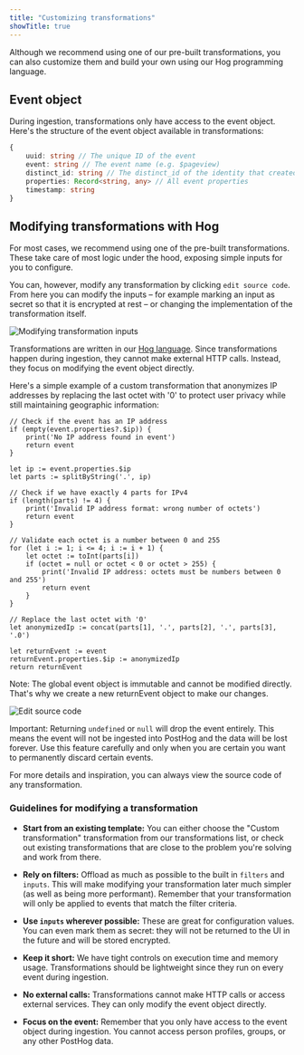 ```yaml
---
title: "Customizing transformations"
showTitle: true
---
```

Although we recommend using one of our pre-built transformations, you can also customize them and build your own using our Hog programming language.

## Event object

During ingestion, transformations only have access to the event object. Here's the structure of the event object available in transformations:

```ts
{
    uuid: string // The unique ID of the event
    event: string // The event name (e.g. $pageview)
    distinct_id: string // The distinct_id of the identity that created the event
    properties: Record<string, any> // All event properties
    timestamp: string
}
```

## Modifying transformations with Hog

For most cases, we recommend using one of the pre-built transformations. These take care of most logic under the hood, exposing simple inputs for you to configure.

You can, however, modify any transformation by clicking `edit source code`. From here you can modify the inputs – for example marking an input as secret so that it is encrypted at rest – or changing the implementation of the transformation itself.

![Modifying transformation inputs](https://res.cloudinary.com/dmukukwp6/image/upload/inputs_6552db269b.png)

Transformations are written in our [Hog language](/docs/hog). Since transformations happen during ingestion, they cannot make external HTTP calls. Instead, they focus on modifying the event object directly.

Here's a simple example of a custom transformation that anonymizes IP addresses by replacing the last octet with '0' to protect user privacy while still maintaining geographic information:

```hog
// Check if the event has an IP address
if (empty(event.properties?.$ip)) {
    print('No IP address found in event')
    return event
}

let ip := event.properties.$ip
let parts := splitByString('.', ip)

// Check if we have exactly 4 parts for IPv4
if (length(parts) != 4) {
    print('Invalid IP address format: wrong number of octets')
    return event
}

// Validate each octet is a number between 0 and 255
for (let i := 1; i <= 4; i := i + 1) {
    let octet := toInt(parts[i])
    if (octet = null or octet < 0 or octet > 255) {
        print('Invalid IP address: octets must be numbers between 0 and 255')
        return event
    }
}

// Replace the last octet with '0'
let anonymizedIp := concat(parts[1], '.', parts[2], '.', parts[3], '.0')
    
let returnEvent := event
returnEvent.properties.$ip := anonymizedIp
return returnEvent
```

Note: The global event object is immutable and cannot be modified directly.
That's why we create a new returnEvent object to make our changes.

![Edit source code](https://res.cloudinary.com/dmukukwp6/image/upload/edit_source_1cd6a7f540.png)

Important: Returning `undefined` or `null` will drop the event entirely. This means the event will not be ingested into PostHog and the data will be lost forever. Use this feature carefully and only when you are certain you want to permanently discard certain events.

For more details and inspiration, you can always view the source code of any transformation.

### Guidelines for modifying a transformation

- **Start from an existing template:** You can either choose the "Custom transformation" transformation from our transformations list, or check out existing transformations that are close to the problem you're solving and work from there.

- **Rely on filters:** Offload as much as possible to the built in `filters` and `inputs`. This will make modifying your transformation later much simpler (as well as being more performant). Remember that your transformation will only be applied to events that match the filter criteria.

- **Use `inputs` wherever possible:** These are great for configuration values. You can even mark them as secret: they will not be returned to the UI in the future and will be stored encrypted.

- **Keep it short:** We have tight controls on execution time and memory usage. Transformations should be lightweight since they run on every event during ingestion.

- **No external calls:** Transformations cannot make HTTP calls or access external services. They can only modify the event object directly.

- **Focus on the event:** Remember that you only have access to the event object during ingestion. You cannot access person profiles, groups, or any other PostHog data.
